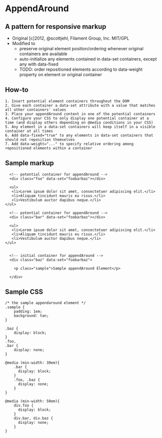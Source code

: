 # AppendAround

## A pattern for responsive markup

- Original [c]2012, @scottjehl, Filament Group, Inc. MIT/GPL
- Modified to
  - preserve original element position/ordering whenever original containers are available
  - auto-initialize any elements contained in data-set containers, except any with data-fixed
  - TODO: order repositioned elements according to data-weight property on element or original container

## How-to
	1. Insert potential element containers throughout the DOM
	2. Give each container a data-set attribute with a value that matches all other containers' values
	3. Place your appendAround content in one of the potential containers
	4. Configure your CSS to only display one potential container at a time (and display others depending on @media conditions in your CSS)
	5. Any element in a data-set containers will keep itself in a visible container at all times
	6. Add data-fixed="true" to any elements in data-set containers that should not reposition themselves
	7. Add data-weight="..." to specify relative ordering among repositioned elements within a container


## Sample markup

	  <!-- potential container for appendAround -->
	  <div class="foo" data-set="foobarbaz"></div>
  
	  <ul>
	   <li>Lorem ipsum dolor sit amet, consectetuer adipiscing elit.</li>
	   <li>Aliquam tincidunt mauris eu risus.</li>
	   <li>Vestibulum auctor dapibus neque.</li>
    </ul>
  
	  <!-- potential container for appendAround -->
	  <div class="bar" data-set="foobarbaz"></div>
  
	  <ul>
	   <li>Lorem ipsum dolor sit amet, consectetuer adipiscing elit.</li>
	   <li>Aliquam tincidunt mauris eu risus.</li>
	   <li>Vestibulum auctor dapibus neque.</li>
	</ul>
  
    
	  <!-- initial container for appendAround -->
	  <div class="baz" data-set="foobarbaz">
  
	    <p class="sample">Sample appendAround Element</p>
  
	  </div>

## Sample CSS

   	/* the sample appendaround element */
	.sample {
		padding: 1em;
		background: tan;
	}
  
	.baz {
		display: block;
	}
	.foo,
	.bar {
		display: none; 
	}
  
	@media (min-width: 30em){
		.bar {
		  display: block;
		}
		.foo, .baz {
		  display: none; 
		}
	}
  
	@media (min-width: 50em){
		div.foo {
		  display: block;
		}
		div.bar, div.baz {
		  display: none; 
		}
	}

